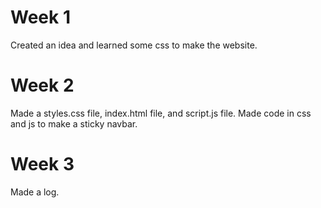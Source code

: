 # Week 1

Created an idea and learned some css to make the website.

# Week 2

Made a styles.css file, index.html file, and script.js file. Made code in css and js to make a sticky navbar.


# Week 3

Made a log.
